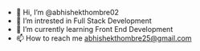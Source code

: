 - 👋 Hi, I’m @abhishekthombre02
- 👀 I’m intrested in Full Stack Development
- 🌱 I’m currently learning Front End Development
- 📫 How to reach me abhishekthombre25@gmail.com

<!---
abhishekthombre02/abhishekthombre02 is a ✨ special ✨ repository because its `README.md` (this file) appears on your GitHub profile.
You can click the Preview link to take a look at your changes.
--->
